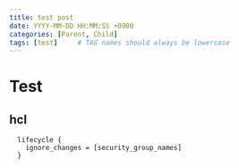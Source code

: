 ```yaml
---
title: test post
date: YYYY-MM-DD HH:MM:SS +0900
categories: [Parent, Child]
tags: [test]     # TAG names should always be lowercase
---
```


# Test
## hcl
```hcl
  lifecycle {
    ignore_changes = [security_group_names]
  }
```